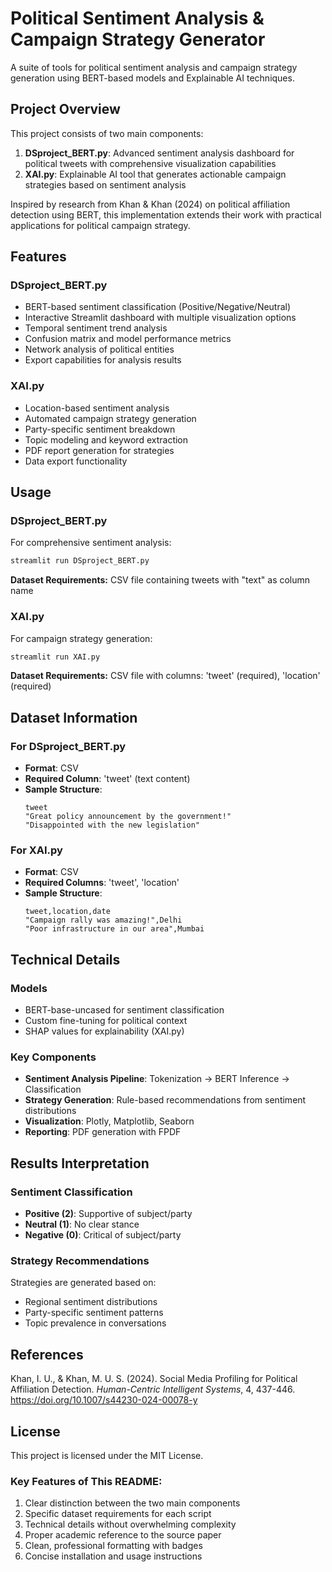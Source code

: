 # Political Sentiment Analysis & Campaign Strategy Generator

A suite of tools for political sentiment analysis and campaign strategy generation using BERT-based models and Explainable AI techniques.

## Project Overview

This project consists of two main components:

1. **DSproject_BERT.py**: Advanced sentiment analysis dashboard for political tweets with comprehensive visualization capabilities
2. **XAI.py**: Explainable AI tool that generates actionable campaign strategies based on sentiment analysis

Inspired by research from Khan & Khan (2024) on political affiliation detection using BERT, this implementation extends their work with practical applications for political campaign strategy.

## Features

### DSproject_BERT.py
- BERT-based sentiment classification (Positive/Negative/Neutral)
- Interactive Streamlit dashboard with multiple visualization options
- Temporal sentiment trend analysis
- Confusion matrix and model performance metrics
- Network analysis of political entities
- Export capabilities for analysis results

### XAI.py
- Location-based sentiment analysis
- Automated campaign strategy generation
- Party-specific sentiment breakdown
- Topic modeling and keyword extraction
- PDF report generation for strategies
- Data export functionality

## Usage

### DSproject_BERT.py
For comprehensive sentiment analysis:
```bash
streamlit run DSproject_BERT.py
```

**Dataset Requirements:**
CSV file containing tweets with "text" as column name

### XAI.py
For campaign strategy generation:
```bash
streamlit run XAI.py
```

**Dataset Requirements:**
CSV file with columns: 'tweet' (required), 'location' (required)

## Dataset Information

### For DSproject_BERT.py
- **Format**: CSV
- **Required Column**: 'tweet' (text content)
- **Sample Structure**:
  ```
  tweet
  "Great policy announcement by the government!"
  "Disappointed with the new legislation"
  ```

### For XAI.py
- **Format**: CSV
- **Required Columns**: 'tweet', 'location'
- **Sample Structure**:
  ```
  tweet,location,date
  "Campaign rally was amazing!",Delhi
  "Poor infrastructure in our area",Mumbai
  ```

## Technical Details

### Models
- BERT-base-uncased for sentiment classification
- Custom fine-tuning for political context
- SHAP values for explainability (XAI.py)

### Key Components
- **Sentiment Analysis Pipeline**: Tokenization → BERT Inference → Classification
- **Strategy Generation**: Rule-based recommendations from sentiment distributions
- **Visualization**: Plotly, Matplotlib, Seaborn
- **Reporting**: PDF generation with FPDF

## Results Interpretation

### Sentiment Classification
- **Positive (2)**: Supportive of subject/party
- **Neutral (1)**: No clear stance
- **Negative (0)**: Critical of subject/party

### Strategy Recommendations
Strategies are generated based on:
- Regional sentiment distributions
- Party-specific sentiment patterns
- Topic prevalence in conversations

## References

Khan, I. U., & Khan, M. U. S. (2024). Social Media Profiling for Political Affiliation Detection. *Human-Centric Intelligent Systems*, 4, 437-446. https://doi.org/10.1007/s44230-024-00078-y

## License

This project is licensed under the MIT License.

### Key Features of This README:
1. Clear distinction between the two main components
2. Specific dataset requirements for each script
3. Technical details without overwhelming complexity
4. Proper academic reference to the source paper
5. Clean, professional formatting with badges
6. Concise installation and usage instructions

